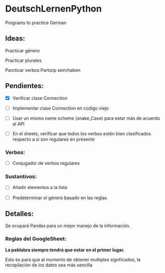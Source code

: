 # DeutschLernenPython
 Programs to practice German

## Ideas: 

Practicar género

Practicar plurales

Parcticar verbos Partizip sein/haben

## Pendientes:

* [x] Verificar clase Connection
* [ ] Implementar clase Connection en codigo viejo
* [ ] Usar un mismo name scheme (snake_Case) para estar más de acuerdo al API
* [ ] En el sheets, verificar que todos los verbos estén bien clasificados
respecto a si son regulares en presente


### Verbos:
* [ ] Conjugador de verbos regulares

### Sustantivos:
* [ ] Añadir elementos a la lista
* [ ] Predeterminar el género basado en las reglas




## Detalles:

Se ocupará Pandas para un mejor manejo de la información.

### Reglas del GoogleSheet:

__La pablabra siempre tendrá que estar en el primer lugar.__ 

Esto es para que al momento de obtener multiples signficados, la recopilación
de los datos sea más sencilla
 